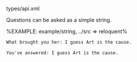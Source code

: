<typedef name="askSingle">types/api.xml</typedef>

Questions can be asked as a simple string.

%EXAMPLE: example/string, ../src => reloquent%

```fs
What brought you her: I guess Art is the cause.
```

```fs
You've answered: I guess Art is the cause.
```
